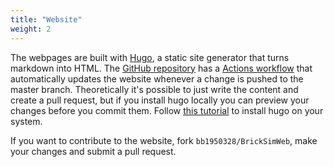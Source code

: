 ```yaml
---
title: "Website"
weight: 2
---
```


The webpages are built with [Hugo](https://gohugo.io), a static site generator that turns markdown into HTML.
The [GitHub repository](https://www.github.com/bb1950328) has a [Actions workflow](https://github.com/bb1950328/BrickSimWeb/blob/master/.github/workflows/hugo_build.yml) that automatically updates the website whenever a change is pushed to the master branch.
Theoretically it's possible to just write the content and create a pull request, but if you install hugo locally you can preview your changes before you commit them. Follow [this tutorial](https://gohugo.io/getting-started/installing/) to install hugo on your system.  

If you want to contribute to the website, fork `bb1950328/BrickSimWeb`, make your changes and submit a pull request. 
